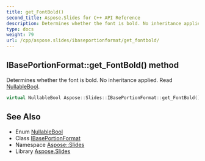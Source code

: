 ```yaml
---
title: get_FontBold()
second_title: Aspose.Slides for C++ API Reference
description: Determines whether the font is bold. No inheritance applied. Read NullableBool.
type: docs
weight: 79
url: /cpp/aspose.slides/ibaseportionformat/get_fontbold/
---
```

## IBasePortionFormat::get_FontBold() method


Determines whether the font is bold. No inheritance applied. Read [NullableBool](../../nullablebool/).

```cpp
virtual NullableBool Aspose::Slides::IBasePortionFormat::get_FontBold()=0
```

## See Also

* Enum [NullableBool](../nullablebool/)
* Class [IBasePortionFormat](./)
* Namespace [Aspose::Slides](../)
* Library [Aspose.Slides](../../)